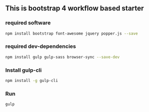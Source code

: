 ## This is bootstrap 4 workflow based starter

### required software
```bash
npm install bootstrap font-awesome jquery popper.js --save
```
### required dev-dependencies
```bash
npm install gulp gulp-sass browser-sync --save-dev
```
### Install gulp-cli
```bash
npm install -g gulp-cli
```

### Run
```bash
gulp
```
